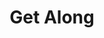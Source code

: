 ---
pid: ch87
title: Get Along
location_transcription: All over
coordinates: "[-75.163011486864, 39.952352402915]"
zipcode: '19063'
gen_neighborhood: 
neighborhood: 
outside_phl: 'Media PA '
age: '57'
age_range: 50-59
instagram: 
image_file_name: ch_87.jpg
proposal_transcription: hand shakes - hugs !!!
topic: Unity,Love
topic_summary: 0, 0
type: Other No Form
keywords_other: 
credit: Joe Bemaro
image_labels: 
twitter: 
facebook: 
permalink: "/monuments/ch87/"
layout: item-page
---